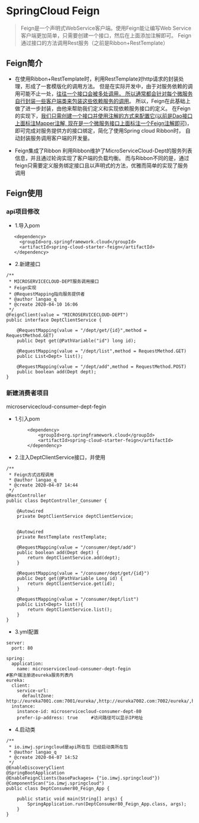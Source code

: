 # SpringCloud Feign
>  Feign是一个声明式WebService客户端。使用Feign能让编写Web Service客户端更加简单，只需要创建一个接口，然后在上面添加注解即可。
Feign通过接口的方法调用Rest服务（之前是Ribbon+RestTemplate）

## Feign简介
* 在使用Ribbon+RestTemplate时，利用RestTemplate对http请求的封装处理，形成了一套模版化的调用方法。
但是在实际开发中，由于对服务依赖的调用可能不止一处，<u>往往一个接口会被多处调用，
所以通常都会针对每个微服务自行封装一些客户端类来包装这些依赖服务的调用</u>。
所以，Feign在此基础上做了进一步封装，由他来帮助我们定义和实现依赖服务接口的定义。
在Feign的实现下，<u>我们只需创建一个接口并使用注解的方式来配置它(以前是Dao接口上面标注Mapper注解,
现在是一个微服务接口上面标注一个Feign注解即可)</u>，即可完成对服务提供方的接口绑定，简化了使用Spring cloud Ribbon时，
自动封装服务调用客户端的开发量。
 
 
* Feign集成了Ribbon
利用Ribbon维护了MicroServiceCloud-Dept的服务列表信息，并且通过轮询实现了客户端的负载均衡。
而与Ribbon不同的是，通过feign只需要定义服务绑定接口且以声明式的方法，优雅而简单的实现了服务调用

## Feign使用
### api项目修改
* 1.导入pom
```
   <dependency>
     <groupId>org.springframework.cloud</groupId>
     <artifactId>spring-cloud-starter-feign</artifactId>
   </dependency>
```

* 2.新建接口
```
/**
 * MICROSERVICECLOUD-DEPT服务调用接口
 * Feign实现
 * @RequestMapping指向服务提供者
 * @author langao_q
 * @create 2020-04-10 16:06
 */
@FeignClient(value = "MICROSERVICECLOUD-DEPT")
public interface DeptClientService {

    @RequestMapping(value = "/dept/get/{id}",method = RequestMethod.GET)
    public Dept get(@PathVariable("id") long id);

    @RequestMapping(value = "/dept/list",method = RequestMethod.GET)
    public List<Dept> list();

    @RequestMapping(value = "/dept/add",method = RequestMethod.POST)
    public boolean add(Dept dept);
}
```

### 新建消费者项目
microservicecloud-consumer-dept-fegin
* 1.引入pom
```
        <dependency>
            <groupId>org.springframework.cloud</groupId>
            <artifactId>spring-cloud-starter-feign</artifactId>
        </dependency>
```

* 2.注入DeptClientService接口，并使用
```
/**
 * Feign方式远程调用
 * @author langao_q
 * @create 2020-04-07 14:44
 */
@RestController
public class DeptController_Consumer {

    @Autowired
    private DeptClientService deptClientService;


    @Autowired
    private RestTemplate restTemplate;

    @RequestMapping(value = "/consumer/dept/add")
    public boolean add(Dept dept) {
        return deptClientService.add(dept);
    }

    @RequestMapping(value = "/consumer/dept/get/{id}")
    public Dept get(@PathVariable Long id) {
        return deptClientService.get(id);
    }

    @RequestMapping(value = "/consumer/dept/list")
    public List<Dept> list(){
        return deptClientService.list();
    }
}
```

* 3.yml配置
```
server:
  port: 80

spring:
  application:
    name: microservicecloud-consumer-dept-fegin
#客户端注册进eureka服务列表内
eureka:
  client:
    service-url:
      defaultZone: http://eureka7001.com:7001/eureka/,http://eureka7002.com:7002/eureka/,http://eureka7003.com:7003/eureka/
  instance:
    instance-id: microservicecloud-consumer-dept-80
    prefer-ip-address: true     #访问路径可以显示IP地址
```

* 4.启动类
```
/**
 * io.imwj.springcloud是api所在包 已经启动类所在包
 * @author langao_q
 * @create 2020-04-07 14:52
 */
@EnableDiscoveryClient
@SpringBootApplication
@EnableFeignClients(basePackages= {"io.imwj.springcloud"})
@ComponentScan("io.imwj.springcloud")
public class DeptConsumer80_Feign_App {

    public static void main(String[] args) {
        SpringApplication.run(DeptConsumer80_Feign_App.class, args);
    }
}
```


